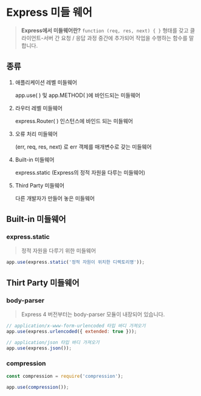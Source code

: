 # Express 미들 웨어

> **Express에서 미들웨어란?**
> `function (req, res, next) { }` 형태를 갖고 클라이언트-서버 간 요청 / 응답 과정 중간에 추가되어 작업을 수행하는 함수를 말합니다.



## 종류

1. 애플리케이션 레벨 미들웨어
   
   app.use( ) 및 app.METHOD( )에 바인드되는 미들웨어

2. 라우터 레벨 미들웨어
   
   express.Router( ) 인스턴스에 바인드 되는 미들웨어

3. 오류 처리 미들웨어
   
   (err, req, res, next) 로 err 객체를 매개변수로 갖는 미들웨어

4. Built-in 미들웨어
   
   express.static (Express의 정적 자원을 다루는 미들웨어)

5. Third Party 미들웨어
   
   다른 개발자가 만들어 놓은 미들웨어



## Built-in 미들웨어

### express.static

> 정적 자원을 다루기 위한 미들웨어

```javascript
app.use(express.static('정적 자원이 위치한 디렉토리명'));
```



## Thirt Party 미들웨어

### body-parser

> Express 4 버전부터는 body-parser 모듈이 내장되어 있습니다.

```javascript
// application/x-www-form-urlencoded 타입 바디 가져오기
app.use(express.urlencoded({ extended: true }));

// application/json 타입 바디 가져오기
app.use(express.json());
```



### compression

```javascript
const compression = require('compression');

app.use(compression());
```
